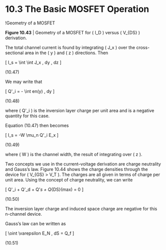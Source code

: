 # 10.3 The Basic MOSFET Operation

!Geometry of a MOSFET

**Figure 10.43** | Geometry of a MOSFET for \( I_D \) versus \( V_{DS} \) derivation.

The total channel current is found by integrating \( J_x \) over the cross-sectional area in the \( y \) and \( z \) directions. Then

\[
I_s = \int \int J_x \, dy \, dz
\]

(10.47)

We may write that

\[
Q'_i = - \int en(y) \, dy
\]

(10.48)

where \( Q'_i \) is the inversion layer charge per unit area and is a negative quantity for this case.

Equation (10.47) then becomes

\[
I_s = -W \mu_n Q'_i E_x
\]

(10.49)

where \( W \) is the channel width, the result of integrating over \( z \).

Two concepts we use in the current–voltage derivation are charge neutrality and Gauss’s law. Figure 10.44 shows the charge densities through the device for \( V_{GS} > V_T \). The charges are all given in terms of charge per unit area. Using the concept of charge neutrality, we can write

\[
Q'_i + Q'_d + Q'_s + Q_{DS}(max) = 0
\]

(10.50)

The inversion layer charge and induced space charge are negative for this n-channel device.

Gauss’s law can be written as

\[
\oint \varepsilon E_N \, dS = Q_f
\]

(10.51)